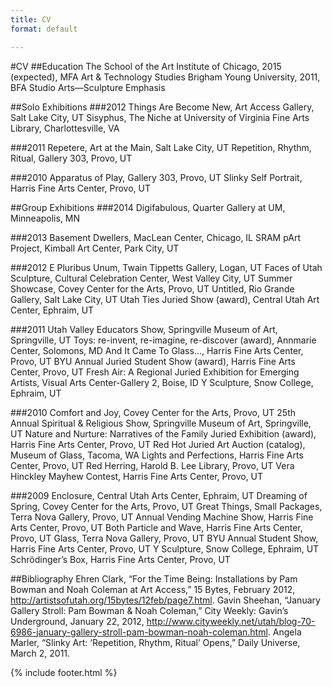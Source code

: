 ```yaml
---
title: CV
format: default

---
```


#CV
##Education
The School of the Art Institute of Chicago, 2015 (expected), MFA Art &amp; Technology Studies
Brigham Young University, 2011, BFA Studio Arts—Sculpture Emphasis

##Solo Exhibitions
###2012	
Things Are Become New, Art Access Gallery, Salt Lake City, UT
Sisyphus, The Niche at University of Virginia Fine Arts Library, Charlottesville, VA

###2011	
Repetere, Art at the Main, Salt Lake City, UT
Repetition, Rhythm, Ritual, Gallery 303, Provo, UT

###2010	
Apparatus of Play, Gallery 303, Provo, UT
Slinky Self Portrait, Harris Fine Arts Center, Provo, UT

##Group Exhibitions
###2014	
Digifabulous, Quarter Gallery at UM, Minneapolis, MN

###2013	
Basement Dwellers, MacLean Center, Chicago, IL
SRAM pArt Project, Kimball Art Center, Park City, UT

###2012	
E Pluribus Unum, Twain Tippetts Gallery, Logan, UT
Faces of Utah Sculpture, Cultural Celebration Center, West Valley City, UT
Summer Showcase, Covey Center for the Arts, Provo, UT
Untitled, Rio Grande Gallery, Salt Lake City, UT
Utah Ties Juried Show (award), Central Utah Art Center, Ephraim, UT

###2011	
Utah Valley Educators Show, Springville Museum of Art, Springville, UT
Toys: re-invent, re-imagine, re-discover (award), Annmarie Center, Solomons, MD
And It Came To Glass..., Harris Fine Arts Center, Provo, UT
BYU Annual Juried Student Show (award), Harris Fine Arts Center, Provo, UT
Fresh Air: A Regional Juried Exhibition for Emerging Artists, Visual Arts Center-Gallery 2, Boise, ID
Y Sculpture, Snow College, Ephraim, UT

###2010	
Comfort and Joy, Covey Center for the Arts, Provo, UT
25th Annual Spiritual &amp; Religious Show, Springville Museum of Art, Springville, UT
Nature and Nurture: Narratives of the Family Juried Exhibition (award), Harris Fine Arts Center, Provo, UT
Red Hot Juried Art Auction (catalog), Museum of Glass, Tacoma, WA
Lights and Perfections, Harris Fine Arts Center, Provo, UT
Red Herring, Harold B. Lee Library, Provo, UT
Vera Hinckley Mayhew Contest, Harris Fine Arts Center, Provo, UT

###2009	
Enclosure, Central Utah Arts Center, Ephraim, UT
Dreaming of Spring, Covey Center for the Arts, Provo, UT
Great Things, Small Packages, Terra Nova Gallery, Provo, UT
Annual Vending Machine Show, Harris Fine Arts Center, Provo, UT
Both Particle and Wave, Harris Fine Arts Center, Provo, UT
Glass, Terra Nova Gallery, Provo, UT
BYU Annual Student Show, Harris Fine Arts Center, Provo, UT
Y Sculpture, Snow College, Ephraim, UT
Schrödinger’s Box, Harris Fine Arts Center, Provo, UT

##Bibliography
Ehren Clark, “For the Time Being: Installations by Pam Bowman and Noah Coleman at Art Access,” 15 	Bytes, February 2012, http://artistsofutah.org/15bytes/12feb/page7.html.
Gavin Sheehan, “January Gallery Stroll: Pam Bowman &amp; Noah Coleman,” City Weekly: Gavin’s Underground, January 22, 2012, http://www.cityweekly.net/utah/blog-70-6986-january-gallery-stroll-pam-bowman-noah-coleman.html.
Angela Marler, “Slinky Art: ‘Repetition, Rhythm, Ritual’ Opens,” Daily Universe, March 2, 2011.

{% include footer.html %}
